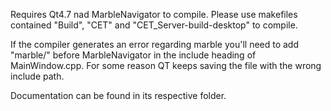Requires Qt4.7 nad MarbleNavigator to compile. Please use makefiles contained "Build", "CET" and "CET_Server-build-desktop" to compile.

If the compiler generates an error regarding marble you'll need to add "marble/" before MarbleNavigator in the include heading of MainWindow.cpp. For some reason QT keeps saving the file with the wrong include path.

Documentation can be found in its respective folder.